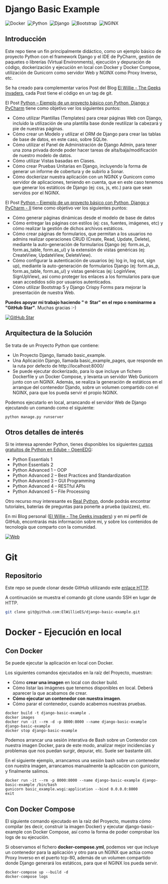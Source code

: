 # Django Basic Example

![Docker](https://img.shields.io/badge/Docker-2496ED?&style=flat&logo=docker&logoColor=ffffff)&nbsp;
![Python](https://img.shields.io/badge/Python-14354C?style=flat&logo=python&logoColor=white)&nbsp;
![Django](https://img.shields.io/badge/Django-092E20?style=flat&logo=django&logoColor=white)&nbsp;
![Bootstrap](https://img.shields.io/badge/Bootstrap-563D7C?style=flat&logo=bootstrap&logoColor=white)&nbsp;
![NGINX](https://img.shields.io/badge/Nginx-009639?style=flat&logo=nginx&logoColor=white)&nbsp;

## Introducción

Este repo tiene un fin principalmente didáctico, como un ejemplo básico de proyecto Python con el framework Django y el IDE de PyCharm, gestión de paquetes o librerías (Virtual Environments), ejecución y depuración de código, dockerización y ejecución en local con Docker y Docker Compose, utilización de Gunicorn como servidor Web y NGINX como Proxy Inverso, etc.

Se ha creado para complementar varios Post del Blog [El Willie - The Geeks invaders](https://elwillie.es), cada Post tiene el código en un tag de git.

El Post [Python – Ejemplo de un proyecto básico con Python, Django y PyCharm](https://elwillie.es/2023/05/25/ejemplo-de-un-proyecto-basico-con-python-django-y-pycharm/) tiene como objetivo ver los siguientes puntos:

* Cómo utilizar Plantillas (Templates) para crear páginas Web con Django, incluido la utilización de una plantilla base donde reutilizar la cabezará y pie de nuestras páginas.
* Cómo crear un Modelo y utilizar el ORM de Django para crear las tablas de base de datos, en este caso, sobre SQLite.
* Cómo utilizar el Panel de Administración de Django Admin, para tener una zona privada donde poder hacer tareas de alta/baja/modificación de nuestro modelo de datos.
* Cómo utilizar Vistas basadas en Clases.
* Cómo crear Pruebas Unitarias en Django, incluyendo la forma de generar un informe de cobertura y de subirlo a Sonar.
* Cómo dockerizar nuestra aplicación con un NGINX y Gunicorn como servidor de aplicaciones, teniendo en cuenta, que en este caso tenemos que generar los estáticos de Django (ej: css, js, etc.) para que sean servidos por el NGINX.

El Post [Python – Ejemplo de un proyecto básico con Python, Django y PyCharm - II](https://elwillie.es/2023/05/29/ejemplo-de-un-proyecto-basico-con-python-django-y-pycharm-ii/) tiene como objetivo ver los siguientes puntos:

* Cómo generar páginas dinámicas desde el modelo de base de datos
* Cómo entregar las páginas con estilos (ej: css, fuentes, imágenes, etc) y cómo realizar la gestión de dichos archivos estáticos.
* Cómo crear páginas de formularios, que permitan a los usuarios no admins realizar operaciones CRUD (Create, Read, Update, Delete), mediante la auto-generación de formularios Django (ej: form.as_p, form.as_table, form.as_ul) y la extensión de vistas genéricas (ej: CreateView, UpdateView, DeleteView).
* Cómo configurar la autenticación de usuarios (ej: log in, log out, sign up), mediante la auto-generación de formularios Django (ej: form.as_p, form.as_table, form.as_ul) y vistas genéricas (ej: LoginView, SignUpView), así como proteger los enlaces a los formularios para que sean accedidos sólo por usuarios autenticados.
* Cómo utilizar Bootstrap 5 y Django Crispy Forms para mejorar la presentación de nuestra Web.

**Puedes apoyar mi trabajo haciendo "☆ Star" en el repo o nominarme a "GitHub Star"**. Muchas gracias :-) 

[![GitHub Star](https://img.shields.io/badge/GitHub-Nominar_a_star-yellow?style=for-the-badge&logo=github&logoColor=white&labelColor=101010)](https://stars.github.com/nominate/)


## Arquitectura de la Solución

Se trata de un Proyecto Python que contiene:

* Un Proyecto Django, llamado basic_example.
* Una Aplicación Django, llamada basic_example_pages, que responde en la ruta por defecto de http://localhost:8000/
* Se puede ejecutar dockerizado, para lo que incluye un fichero Dockerfile y un Docker Compose, y levanta un servidor Web Gunicorn junto con un NGINX. Además, se realiza la generación de estáticos en el arranque del contenedor Djando, sobre un volumen compartido con el NGINX, para que los pueda servir el propio NGINX.
 
Podemos ejecutarlo en local, arrancando el servidor Web de Django ejecutando un comando como el siguiente:

```
python manage.py runserver
```


## Otros detalles de interés

Si te interesa aprender Python, tienes disponibles los siguientes [cursos gratuitos de Python en Edube - OpenEDG](https://edube.org/):

* Python Essentials 1
* Python Essentials 2
* Python Advanced 1 – OOP
* Python Advanced 2 – Best Practices and Standardization
* Python Advanced 3 – GUI Programming
* Python Advanced 4 – RESTful APIs
* Python Advanced 5 – File Processing

Otro recurso muy interesante es [Real Python](https://realpython.com/), donde podrás encontrar tutoriales, baterías de preguntas para ponerte a prueba (quizzes), etc.

En mi Blog personal ([El Willie - The Geeks invaders](https://elwillie.es)) y en mi perfil de GitHub, encontrarás más información sobre mi, y sobre los contenidos de tecnología que comparto con la comunidad.

[![Web](https://img.shields.io/badge/GitHub-ElWillieES-14a1f0?style=for-the-badge&logo=github&logoColor=white&labelColor=101010)](https://github.com/ElWillieES)

# Git

## Repositorio

Este repo se puede clonar desde GitHub utilizando este [enlace HTTP](https://github.com/ElWillieES/django-basic-example.git). 

A continuación se muestra el comando git clone usando SSH en lugar de HTTP.

```sh
git clone git@github.com:ElWillieES/django-basic-example.git
```


# Docker - Ejecución en local

## Con Docker

Se puede ejecutar la aplicación en local con Docker. 

Los siguientes comandos ejecutados en la raíz del Proyecto, muestran:
* Cómo **crear una imagen** en local con docker build.
* Cómo listar las imágenes que tenemos disponibles en local. Deberá aparecer la que acabamos de crear.
* **Cómo ejecutar un contenedor con nuestra imagen**.
* Cómo parar el contenedor, cuando acabemos nuestras pruebas.

```shell
docker build -t django-basic-example .
docker images
docker run -it --rm -d -p 8000:8000 --name django-basic-example django-basic-example
docker stop django-basic-example
```

Podemos arrancar una sesión interativa de Bash sobre un Contendor con nuestra imagen Docker, para de este modo, analizar mejor incidencias y problemas que nos puedan surgir, depurar, etc. Suele ser bastante útil.

En el siguiente ejemplo, arrancamos una sesión bash sobre un contenedor con nuestra imagen, arrancamos manualmente la aplicación con gunicorn, y finalmente salimos.

```shell
docker run -it --rm -p 8000:8000 --name django-basic-example django-basic-example /bin/bash
gunicorn basic_example.wsgi:application --bind 0.0.0.0:8000
exit
```


## Con Docker Compose

El siguiente comando ejecutado en la raíz del Proyecto, muestra cómo compilar (es decir, construir la imagen Docker) y ejecutar django-basic-example con Docker Compose, así como la forma de poder comprobar los logs de su ejecución.

Si observamos el fichero **docker-compose.yml**, podemos ver que incluye un contenedor para la aplicación y otro para un NGINX que actúa como Proxy Inverso en el puerto tcp-80, además de un volumen compartido donde Django generará los estáticos, para que el NGINX los pueda servir. 

```shell
docker-compose up --build -d
docker-compose logs
```

